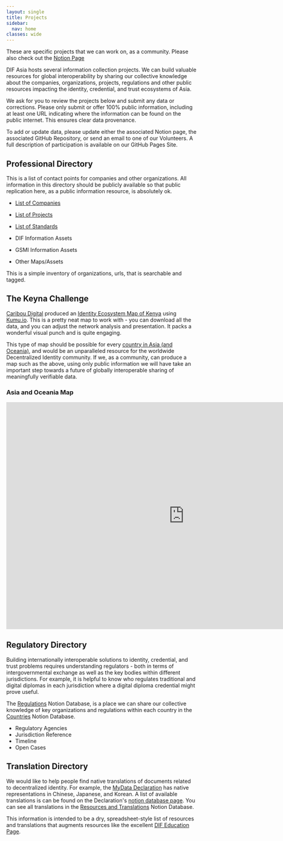 ```yaml
---
layout: single
title: Projects
sidebar:
  nav: home
classes: wide
---
```

These are specific projects that we can work on, as a community.  Please also
check out the [Notion Page](https://www.notion.so/DIF-Asia-Discussion-group-85bc823687e745c29ef5084f5e1f5802#142abff03b5e49b1ab1f90f7dca3be43)

DIF Asia hosts several information collection projects.  We can build valuable resources for global interoperability by sharing our collective knowledge about the companies, organizations, projects, regulations and other public resources impacting the identity, credential, and trust ecosystems of Asia.

We ask for you to review the projects below and submit any data or corrections.  Please only submit or offer 100% public information, including at least one URL indicating where the information can be found on the public internet.  This ensures clear data provenance.

To add or update data, please update either the associated Notion page, the associated GitHub Repository, or send an email to one of our Volunteers.  A full description of participation is available on our GitHub Pages Site.


## Professional Directory

This is a list of contact points for companies and other organizations.  All
information in this directory should be publicly available so that public
replication here, as a public information resource, is absolutely ok.

* [List of Companies](/_pages/database/companies/)
* [List of Projects](/_pages/database/projects/)
* [List of Standards](/_pages/database/standards/)

* DIF Information Assets
* GSMI Information Assets
* Other Maps/Assets

This is a simple inventory of organizations, urls, that is searchable and tagged.

## The Keyna Challenge

[Caribou Digital](https://www.cariboudigital.net/) produced an [Identity Ecosystem Map of Kenya](https://kumu.io/CaribouDigital/ie-map-kenya) using [Kumu.io](https://kumu.io).  This is a pretty neat map to work with - you can download all the data, and you can adjust the network analysis and presentation.  It packs a wonderful visual punch and is quite engaging.

This type of map should be possible for every [country in Asia (and Oceania)](/_pages/countries), and would be an unparalleled resource for the worldwide Decentralized Identity community.  If we, as a community, can produce a map such as the above, using only public information we will have take an important step towards a future of globally interoperable sharing of meaningfully verifiable data.

### Asia and Oceania Map
<iframe src="https://embed.kumu.io/3acd9c750afde2aec00498f5c999f950" width="940" height="600" frameborder="0"></iframe>


## Regulatory Directory

Building internationally interoperable solutions to identity, credential, and trust problems requires understanding regulators - both in terms of intergovernmental exchange as well as the key bodies within different jurisdictions.  For example, it is helpful to know who regulates traditional and digital diplomas in each jurisdiction where a digital diploma credential might prove useful.

The [Regulations](https://www.notion.so/6d76eb15ba434f98b43e8a4b1a5f6ca5) Notion Database, is a place we can share our collective knowledge of key organizations and regulations within each country in the [Countries](https://www.notion.so/6774b695d6bf45748b9491af6f85d150) Notion Database.

* Regulatory Agencies
* Jurisdiction Reference
* Timeline
* Open Cases


## Translation Directory

We would like to help people find native translations of documents related to decentralized identity.  For example, the [MyData Declaration](https://mydata.org/declaration/) has native representations in Chinese, Japanese, and Korean.  A list of available translations is can be found on the Declaration's [notion database page](https://www.notion.so/MyData-Declaration-ce6b6b319e814dd09e3644b778364a33).  You can see all translations in the [Resources and Translations](https://www.notion.so/ada90ece4ef04957afe3f2ca158b1f5b) Notion Database.

This information is intended to be a dry, spreadsheet-style list of resources and translations that augments resources like the excellent [DIF Education Page](https://identity.foundation/education/).
